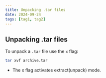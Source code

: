 ```yaml
---
title: Unpacking .tar files
date: 2024-09-24
tags: [tag1, tag2]
---
```


## Unpacking .tar files

To unpack a `.tar` file use the `x` flag:

```bash
tar xvf archive.tar
```

- The x flag activates extract(unpack) mode.

